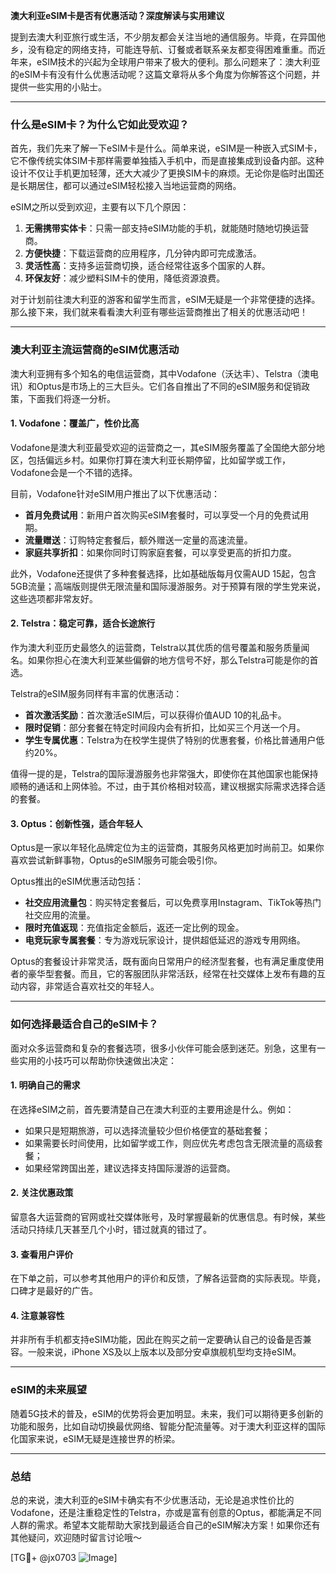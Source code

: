 **澳大利亚eSIM卡是否有优惠活动？深度解读与实用建议**

提到去澳大利亚旅行或生活，不少朋友都会关注当地的通信服务。毕竟，在异国他乡，没有稳定的网络支持，可能连导航、订餐或者联系亲友都变得困难重重。而近年来，eSIM技术的兴起为全球用户带来了极大的便利。那么问题来了：澳大利亚的eSIM卡有没有什么优惠活动呢？这篇文章将从多个角度为你解答这个问题，并提供一些实用的小贴士。

---

### **什么是eSIM卡？为什么它如此受欢迎？**

首先，我们先来了解一下eSIM卡是什么。简单来说，eSIM是一种嵌入式SIM卡，它不像传统实体SIM卡那样需要单独插入手机中，而是直接集成到设备内部。这种设计不仅让手机更加轻薄，还大大减少了更换SIM卡的麻烦。无论你是临时出国还是长期居住，都可以通过eSIM轻松接入当地运营商的网络。

eSIM之所以受到欢迎，主要有以下几个原因：
1. **无需携带实体卡**：只需一部支持eSIM功能的手机，就能随时随地切换运营商。
2. **方便快捷**：下载运营商的应用程序，几分钟内即可完成激活。
3. **灵活性高**：支持多运营商切换，适合经常往返多个国家的人群。
4. **环保友好**：减少塑料SIM卡的使用，降低资源浪费。

对于计划前往澳大利亚的游客和留学生而言，eSIM无疑是一个非常便捷的选择。那么接下来，我们就来看看澳大利亚有哪些运营商推出了相关的优惠活动吧！

---

### **澳大利亚主流运营商的eSIM优惠活动**

澳大利亚拥有多个知名的电信运营商，其中Vodafone（沃达丰）、Telstra（澳电讯）和Optus是市场上的三大巨头。它们各自推出了不同的eSIM服务和促销政策，下面我们将逐一分析。

#### **1. Vodafone：覆盖广，性价比高**
Vodafone是澳大利亚最受欢迎的运营商之一，其eSIM服务覆盖了全国绝大部分地区，包括偏远乡村。如果你打算在澳大利亚长期停留，比如留学或工作，Vodafone会是一个不错的选择。

目前，Vodafone针对eSIM用户推出了以下优惠活动：
- **首月免费试用**：新用户首次购买eSIM套餐时，可以享受一个月的免费试用期。
- **流量赠送**：订购特定套餐后，额外赠送一定量的高速流量。
- **家庭共享折扣**：如果你同时订购家庭套餐，可以享受更高的折扣力度。

此外，Vodafone还提供了多种套餐选择，比如基础版每月仅需AUD 15起，包含5GB流量；高端版则提供无限流量和国际漫游服务。对于预算有限的学生党来说，这些选项都非常友好。

#### **2. Telstra：稳定可靠，适合长途旅行**
作为澳大利亚历史最悠久的运营商，Telstra以其优质的信号覆盖和服务质量闻名。如果你担心在澳大利亚某些偏僻的地方信号不好，那么Telstra可能是你的首选。

Telstra的eSIM服务同样有丰富的优惠活动：
- **首次激活奖励**：首次激活eSIM后，可以获得价值AUD 10的礼品卡。
- **限时促销**：部分套餐在特定时间段内会有折扣，比如买三个月送一个月。
- **学生专属优惠**：Telstra为在校学生提供了特别的优惠套餐，价格比普通用户低约20%。

值得一提的是，Telstra的国际漫游服务也非常强大，即使你在其他国家也能保持顺畅的通话和上网体验。不过，由于其价格相对较高，建议根据实际需求选择合适的套餐。

#### **3. Optus：创新性强，适合年轻人**
Optus是一家以年轻化品牌定位为主的运营商，其服务风格更加时尚前卫。如果你喜欢尝试新鲜事物，Optus的eSIM服务可能会吸引你。

Optus推出的eSIM优惠活动包括：
- **社交应用流量包**：购买特定套餐后，可以免费享用Instagram、TikTok等热门社交应用的流量。
- **限时充值返现**：充值指定金额后，返还一定比例的现金。
- **电竞玩家专属套餐**：专为游戏玩家设计，提供超低延迟的游戏专用网络。

Optus的套餐设计非常灵活，既有面向日常用户的经济型套餐，也有满足重度使用者的豪华型套餐。而且，它的客服团队非常活跃，经常在社交媒体上发布有趣的互动内容，非常适合喜欢社交的年轻人。

---

### **如何选择最适合自己的eSIM卡？**

面对众多运营商和复杂的套餐选项，很多小伙伴可能会感到迷茫。别急，这里有一些实用的小技巧可以帮助你快速做出决定：

#### **1. 明确自己的需求**
在选择eSIM之前，首先要清楚自己在澳大利亚的主要用途是什么。例如：
- 如果只是短期旅游，可以选择流量较少但价格便宜的基础套餐；
- 如果需要长时间使用，比如留学或工作，则应优先考虑包含无限流量的高级套餐；
- 如果经常跨国出差，建议选择支持国际漫游的运营商。

#### **2. 关注优惠政策**
留意各大运营商的官网或社交媒体账号，及时掌握最新的优惠信息。有时候，某些活动只持续几天甚至几个小时，错过就真的错过了。

#### **3. 查看用户评价**
在下单之前，可以参考其他用户的评价和反馈，了解各运营商的实际表现。毕竟，口碑才是最好的广告。

#### **4. 注意兼容性**
并非所有手机都支持eSIM功能，因此在购买之前一定要确认自己的设备是否兼容。一般来说，iPhone XS及以上版本以及部分安卓旗舰机型均支持eSIM。

---

### **eSIM的未来展望**

随着5G技术的普及，eSIM的优势将会更加明显。未来，我们可以期待更多创新的功能和服务，比如自动切换最优网络、智能分配流量等。对于澳大利亚这样的国际化国家来说，eSIM无疑是连接世界的桥梁。

---

### **总结**

总的来说，澳大利亚的eSIM卡确实有不少优惠活动，无论是追求性价比的Vodafone，还是注重稳定性的Telstra，亦或是富有创意的Optus，都能满足不同人群的需求。希望本文能帮助大家找到最适合自己的eSIM解决方案！如果你还有其他疑问，欢迎随时留言讨论哦～

[TG💪+ @jx0703 ![Image](https://github.com/user-attachments/assets/dbca1d08-cadb-493c-b0ec-ad6f7a83f270)]
